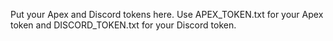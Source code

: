 Put your Apex and Discord tokens here. Use APEX_TOKEN.txt for your Apex token and DISCORD_TOKEN.txt for your Discord token.